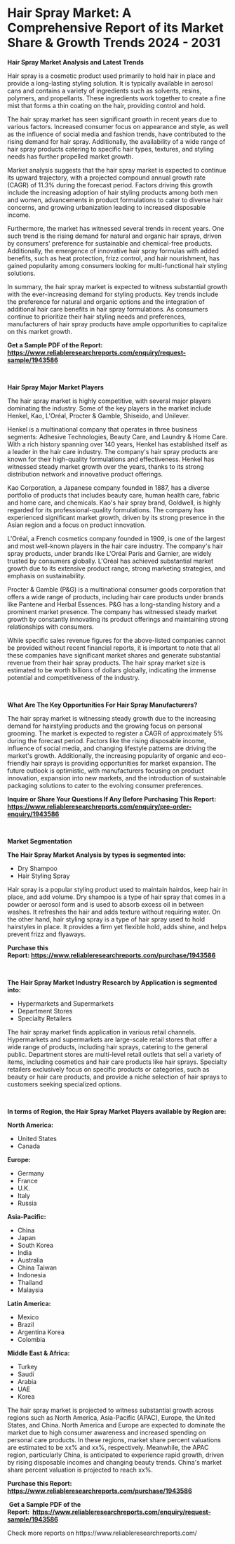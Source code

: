 <p><h1>Hair Spray Market: A Comprehensive Report of its Market Share & Growth Trends 2024 - 2031</h1></p><p><strong>Hair Spray Market Analysis and Latest Trends</strong></p>
<p><p>Hair spray is a cosmetic product used primarily to hold hair in place and provide a long-lasting styling solution. It is typically available in aerosol cans and contains a variety of ingredients such as solvents, resins, polymers, and propellants. These ingredients work together to create a fine mist that forms a thin coating on the hair, providing control and hold.</p><p>The hair spray market has seen significant growth in recent years due to various factors. Increased consumer focus on appearance and style, as well as the influence of social media and fashion trends, have contributed to the rising demand for hair spray. Additionally, the availability of a wide range of hair spray products catering to specific hair types, textures, and styling needs has further propelled market growth.</p><p>Market analysis suggests that the hair spray market is expected to continue its upward trajectory, with a projected compound annual growth rate (CAGR) of 11.3% during the forecast period. Factors driving this growth include the increasing adoption of hair styling products among both men and women, advancements in product formulations to cater to diverse hair concerns, and growing urbanization leading to increased disposable income.</p><p>Furthermore, the market has witnessed several trends in recent years. One such trend is the rising demand for natural and organic hair sprays, driven by consumers' preference for sustainable and chemical-free products. Additionally, the emergence of innovative hair spray formulas with added benefits, such as heat protection, frizz control, and hair nourishment, has gained popularity among consumers looking for multi-functional hair styling solutions.</p><p>In summary, the hair spray market is expected to witness substantial growth with the ever-increasing demand for styling products. Key trends include the preference for natural and organic options and the integration of additional hair care benefits in hair spray formulations. As consumers continue to prioritize their hair styling needs and preferences, manufacturers of hair spray products have ample opportunities to capitalize on this market growth.</p></p>
<p><strong>Get a Sample PDF of the Report:&nbsp; <a href="https://www.reliableresearchreports.com/enquiry/request-sample/1943586">https://www.reliableresearchreports.com/enquiry/request-sample/1943586</a></strong></p>
<p>&nbsp;</p>
<p><strong>Hair Spray Major Market Players</strong></p>
<p><p>The hair spray market is highly competitive, with several major players dominating the industry. Some of the key players in the market include Henkel, Kao, L'Oréal, Procter & Gamble, Shiseido, and Unilever.</p><p>Henkel is a multinational company that operates in three business segments: Adhesive Technologies, Beauty Care, and Laundry & Home Care. With a rich history spanning over 140 years, Henkel has established itself as a leader in the hair care industry. The company's hair spray products are known for their high-quality formulations and effectiveness. Henkel has witnessed steady market growth over the years, thanks to its strong distribution network and innovative product offerings.</p><p>Kao Corporation, a Japanese company founded in 1887, has a diverse portfolio of products that includes beauty care, human health care, fabric and home care, and chemicals. Kao's hair spray brand, Goldwell, is highly regarded for its professional-quality formulations. The company has experienced significant market growth, driven by its strong presence in the Asian region and a focus on product innovation.</p><p>L'Oréal, a French cosmetics company founded in 1909, is one of the largest and most well-known players in the hair care industry. The company's hair spray products, under brands like L'Oréal Paris and Garnier, are widely trusted by consumers globally. L'Oréal has achieved substantial market growth due to its extensive product range, strong marketing strategies, and emphasis on sustainability.</p><p>Procter & Gamble (P&G) is a multinational consumer goods corporation that offers a wide range of products, including hair care products under brands like Pantene and Herbal Essences. P&G has a long-standing history and a prominent market presence. The company has witnessed steady market growth by constantly innovating its product offerings and maintaining strong relationships with consumers.</p><p>While specific sales revenue figures for the above-listed companies cannot be provided without recent financial reports, it is important to note that all these companies have significant market shares and generate substantial revenue from their hair spray products. The hair spray market size is estimated to be worth billions of dollars globally, indicating the immense potential and competitiveness of the industry.</p></p>
<p>&nbsp;</p>
<p><strong>What Are The Key Opportunities For Hair Spray Manufacturers?</strong></p>
<p><p>The hair spray market is witnessing steady growth due to the increasing demand for hairstyling products and the growing focus on personal grooming. The market is expected to register a CAGR of approximately 5% during the forecast period. Factors like the rising disposable income, influence of social media, and changing lifestyle patterns are driving the market's growth. Additionally, the increasing popularity of organic and eco-friendly hair sprays is providing opportunities for market expansion. The future outlook is optimistic, with manufacturers focusing on product innovation, expansion into new markets, and the introduction of sustainable packaging solutions to cater to the evolving consumer preferences.</p></p>
<p><strong>Inquire or Share Your Questions If Any Before Purchasing This Report: <a href="https://www.reliableresearchreports.com/enquiry/pre-order-enquiry/1943586">https://www.reliableresearchreports.com/enquiry/pre-order-enquiry/1943586</a></strong></p>
<p>&nbsp;</p>
<p><strong>Market Segmentation</strong></p>
<p><strong>The Hair Spray Market Analysis by types is segmented into:</strong></p>
<p><ul><li>Dry Shampoo</li><li>Hair Styling Spray</li></ul></p>
<p><p>Hair spray is a popular styling product used to maintain hairdos, keep hair in place, and add volume. Dry shampoo is a type of hair spray that comes in a powder or aerosol form and is used to absorb excess oil in between washes. It refreshes the hair and adds texture without requiring water. On the other hand, hair styling spray is a type of hair spray used to hold hairstyles in place. It provides a firm yet flexible hold, adds shine, and helps prevent frizz and flyaways.</p></p>
<p><strong>Purchase this Report:&nbsp;<a href="https://www.reliableresearchreports.com/purchase/1943586">https://www.reliableresearchreports.com/purchase/1943586</a></strong></p>
<p>&nbsp;</p>
<p><strong>The Hair Spray Market Industry Research by Application is segmented into:</strong></p>
<p><ul><li>Hypermarkets and Supermarkets</li><li>Department Stores</li><li>Specialty Retailers</li></ul></p>
<p><p>The hair spray market finds application in various retail channels. Hypermarkets and supermarkets are large-scale retail stores that offer a wide range of products, including hair sprays, catering to the general public. Department stores are multi-level retail outlets that sell a variety of items, including cosmetics and hair care products like hair sprays. Specialty retailers exclusively focus on specific products or categories, such as beauty or hair care products, and provide a niche selection of hair sprays to customers seeking specialized options.</p></p>
<p>&nbsp;</p>
<p><strong>In terms of Region, the Hair Spray Market Players available by Region are:</strong></p>
<p>
    <p> <strong> North America: </strong>
        <ul>
            <li>United States</li>
            <li>Canada</li>
        </ul>
        </p> 
    <p> <strong> Europe: </strong>
        <ul>
            <li>Germany</li>
            <li>France</li>
            <li>U.K.</li>
            <li>Italy</li>
            <li>Russia</li>
        </ul>
        </p> 
    <p> <strong> Asia-Pacific: </strong>
        <ul>
            <li>China</li>
            <li>Japan</li>
            <li>South Korea</li>
            <li>India</li>
            <li>Australia</li>
            <li>China Taiwan</li>
            <li>Indonesia</li>
            <li>Thailand</li>
            <li>Malaysia</li>
        </ul>
        </p> 
    <p> <strong> Latin America: </strong>
        <ul>
            <li>Mexico</li>
            <li>Brazil</li>
            <li>Argentina Korea</li>
            <li>Colombia</li>
        </ul>
        </p> 
    <p> <strong> Middle East & Africa: </strong>
        <ul>
            <li>Turkey</li>
            <li>Saudi</li>
            <li>Arabia</li>
            <li>UAE</li>
            <li>Korea</li>
        </ul>
    </p>
    </p>
<p><p>The hair spray market is projected to witness substantial growth across regions such as North America, Asia-Pacific (APAC), Europe, the United States, and China. North America and Europe are expected to dominate the market due to high consumer awareness and increased spending on personal care products. In these regions, market share percent valuations are estimated to be xx% and xx%, respectively. Meanwhile, the APAC region, particularly China, is anticipated to experience rapid growth, driven by rising disposable incomes and changing beauty trends. China's market share percent valuation is projected to reach xx%.</p></p>
<p><strong>Purchase this Report: <a href="https://www.reliableresearchreports.com/purchase/1943586">https://www.reliableresearchreports.com/purchase/1943586</a></strong></p>
<p>&nbsp;<strong>Get a Sample PDF of the Report:&nbsp;&nbsp;<a href="https://www.reliableresearchreports.com/enquiry/request-sample/1943586">https://www.reliableresearchreports.com/enquiry/request-sample/1943586</a></strong></p>
<p><strong></strong></p>
<p>Check more reports on https://www.reliableresearchreports.com/</p>